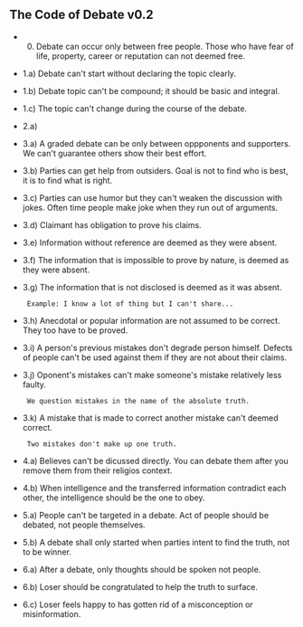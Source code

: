 ## The Code of Debate v0.2 ##

- 0) Debate can occur only between free people. Those who have fear of life, property, career or reputation can not deemed free.

- 1.a) Debate can't start without declaring the topic clearly.

- 1.b) Debate topic can't be compound; it should be basic and integral.

- 1.c) The topic can't change during the course of the debate.

- 2.a) 

- 3.a) A graded debate can be only between oppponents and supporters. We can't guarantee others show their best effort.

- 3.b) Parties can get help from outsiders. Goal is not to find who is best, it is to find what is right.

- 3.c) Parties can use humor but they can't weaken the discussion with jokes. Often time people make joke when they run out of arguments.

- 3.d) Claimant has obligation to prove his claims.

- 3.e) Information without reference are deemed as they were absent.

- 3.f) The information that is impossible to prove by nature, is deemed as they were absent.
 
- 3.g) The information that is not disclosed is deemed as it was absent. 

       Example: I know a lot of thing but I can't share...

- 3.h) Anecdotal or popular information are not assumed to be correct. They too have to be proved.

- 3.i) A person's previous mistakes don't degrade person himself. Defects of people can't be used against them if they are not about their claims.

- 3.j) Oponent's mistakes can't make someone's mistake relatively less faulty.

       We question mistakes in the name of the absolute truth. 

- 3.k) A mistake that is made to correct another mistake can't deemed correct.

       Two mistakes don't make up one truth.
       
- 4.a) Believes can't be dicussed directly. You can debate them after you remove them from their religios context.

- 4.b) When intelligence and the transferred information contradict each other, the intelligence should be the one to obey.

- 5.a) People can't be targeted in a debate. Act of people should be debated, not people themselves.

- 5.b) A debate shall only started when parties intent to find the truth, not to be winner.

- 6.a) After a debate, only thoughts should be spoken not people.

- 6.b) Loser should be congratulated to help the truth to surface. 

- 6.c) Loser feels happy to has gotten rid of a misconception or misinformation.

